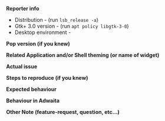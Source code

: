 **Reporter info**

 * Distribution - (run ```lsb_release -a```)
 * Gtk+ 3.0 version - (run ```apt policy libgtk-3-0```)
 * Desktop environment - 

**Pop version (if you knew)**



**Related Application and/or Shell theming (or name of widget)**



**Actual issue**



**Steps to reproduce (if you knew)**



**Expected behaviour**



**Behaviour in Adwaita**



**Other Note (feature-request, question, etc...)**


